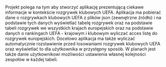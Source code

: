 Projekt polega na tym aby stworzyć aplikację prezentującą ciekawe informacje w kontekście rozgrywek klubowych UEFA. Aplikacja ma pobierać dane o rozgrywkach klubowych UEFA z plików json (zewnętrzne źródło) i na podstawie tych danych wyświetlać tabelę rozgrywek oraz na podstawie tabeli rozgrywek we wszystkich krajach europejskich oraz na podstawie danych o rankingach UEFA - krajowym i klubowym wyliczać acces listę do rozgrywek europejskich. Docelowo aplikacja ma także wyliczać automatycznie rozstawienie przed losowaniami rozgrywek klubowych UEFA oraz wyświetlać to dla użytkownika w przystępny sposób. W planach jest także danie użytkownikowi możliwości ustawienia własnej kolejności zespołów w każdej tabeli.
